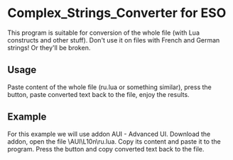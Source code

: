 # Complex_Strings_Converter for ESO

This program is suitable for conversion of the whole file (with Lua constructs and other stuff). Don't use it on files with French and German strings! Or they'll be broken.

## Usage

Paste content of the whole file (ru.lua or something similar), press the button, paste converted text back to the file, enjoy the results.

## Example

For this example we will use addon AUI - Advanced UI. Download the addon, open the file \AUI\L10n\ru.lua. Copy its content and paste it to the program. Press the button and copy converted text back to the file.